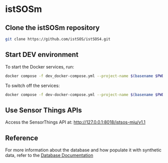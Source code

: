 # istSOSm

## Clone the istSOSm repository

```sh
git clone https://github.com/istSOS/istSOS4.git
```

## Start DEV environment

To start the Docker services, run:

```sh
docker compose -f dev_docker-compose.yml --project-name $(basename $PWD) up -d
```

To switch off the services:

```sh
docker compose -f dev-docker-compose.yml --project-name $(basename $PWD) down
```

## Use Sensor Things APIs

Access the SensorThings API at: http://127.0.0.1:8018/istsos-miu/v1.1

## Reference

For more information about the database and how populate it with synthetic data, refer to the [Database Documentation](https://github.com/istSOS/istsos-miu/blob/traveltime/database/README.md)
